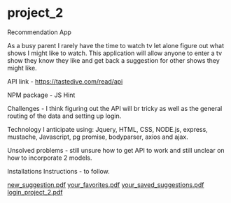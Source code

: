 # project_2
Recommendation App 

As a busy parent I rarely have the time to watch tv let alone figure out what shows I might like to watch. This application 
will allow anyone to enter a tv show they know they like and get back a suggestion for other shows they might like.

API  link - https://tastedive.com/read/api

NPM package - JS Hint

Challenges - I think figuring out the API will br tricky as well as the general routing of the data and setting up login.

Technology I anticipate using: Jquery, HTML, CSS, NODE.js, express, mustache, Javascript, pg promise, bodyparser, axios and ajax.

Unsolved problems - still unsure how to get API to work and still unclear on how to incorporate 2 models.

Installations Instructions - to follow.

[new_suggestion.pdf](https://github.com/sharonrm/project_2/files/1107490/new_suggestion.pdf)
[your_favorites.pdf](https://github.com/sharonrm/project_2/files/1107491/your_favorites.pdf)
[your_saved_suggestions.pdf](https://github.com/sharonrm/project_2/files/1107492/your_saved_suggestions.pdf)
[login_project_2.pdf](https://github.com/sharonrm/project_2/files/1107493/login_project_2.pdf)

